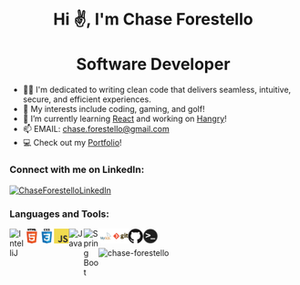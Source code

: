 <h1 align="center">Hi ✌️, I'm Chase Forestello<br><br>
Software Developer</h1>

- 👨‍💻 I'm dedicated to writing clean code that delivers seamless, intuitive, secure, and efficient experiences.
- 👀 My interests include coding, gaming, and golf!
- 🌱 I’m currently learning [React] and working on [Hangry]!
- 📫 EMAIL: chase.forestello@gmail.com
- 💻 Check out my [Portfolio]!

<h3 align="left">Connect with me on LinkedIn:</h3>
<p align="left">
<a href="https://www.linkedin.com/in/chase-forestello/" target="_blank" rel="noopener noreferrer"><img align="center" src="https://raw.githubusercontent.com/rahuldkjain/github-profile-readme-generator/master/src/images/icons/Social/linked-in-alt.svg" alt="ChaseForestelloLinkedIn" height="30" width="40" /></a>
</p>

<h3 align="left">Languages and Tools:</h3>
<img align="left" alt="IntelliJ" width="26px" src="https://img.icons8.com/color/48/000000/intellij-idea.png">
<img align="left" alt="HTML5" width="26px" src="https://raw.githubusercontent.com/github/explore/80688e429a7d4ef2fca1e82350fe8e3517d3494d/topics/html/html.png">
<img align="left" alt="CSS3" width="26px" src="https://raw.githubusercontent.com/github/explore/80688e429a7d4ef2fca1e82350fe8e3517d3494d/topics/css/css.png">
<img align="left" alt="JavaScript" width="26px" src="https://raw.githubusercontent.com/github/explore/80688e429a7d4ef2fca1e82350fe8e3517d3494d/topics/javascript/javascript.png">
<img align="left" alt="Java" width="26px" src="https://img.icons8.com/color/48/000000/java-coffee-cup-logo--v1.png">
<img align="left" alt="Spring Boot" width="26px" src="https://img.icons8.com/color/48/000000/spring-logo.png">
<img align="left" alt="MySQL" width="26px" src="https://raw.githubusercontent.com/github/explore/80688e429a7d4ef2fca1e82350fe8e3517d3494d/topics/mysql/mysql.png">
<img align="left" alt="Git" width="26px" src="https://raw.githubusercontent.com/github/explore/80688e429a7d4ef2fca1e82350fe8e3517d3494d/topics/git/git.png">
<img align="left" alt="GitHub" width="26px" src="https://raw.githubusercontent.com/github/explore/78df643247d429f6cc873026c0622819ad797942/topics/github/github.png">
<img align="left" alt="Terminal" width="26px" src="https://raw.githubusercontent.com/github/explore/80688e429a7d4ef2fca1e82350fe8e3517d3494d/topics/terminal/terminal.png"/>
<br><br>
<img align="left" src="https://github-readme-stats.vercel.app/api/top-langs?username=chase-forestello&show_icons=true&locale=en&layout=compact" alt="chase-forestello"/>

[portfolio]:https://chase-forestello.github.io/portfolio
[react]:https://www.codecademy.com/learn/react-101
[hangry]:https://github.com/HangryDevelopment
<!---
Chase-Forestello/Chase-Forestello is a ✨ special ✨ repository because its `README.md` (this file) appears on your GitHub profile.
You can click the Preview link to take a look at your changes.
--->
